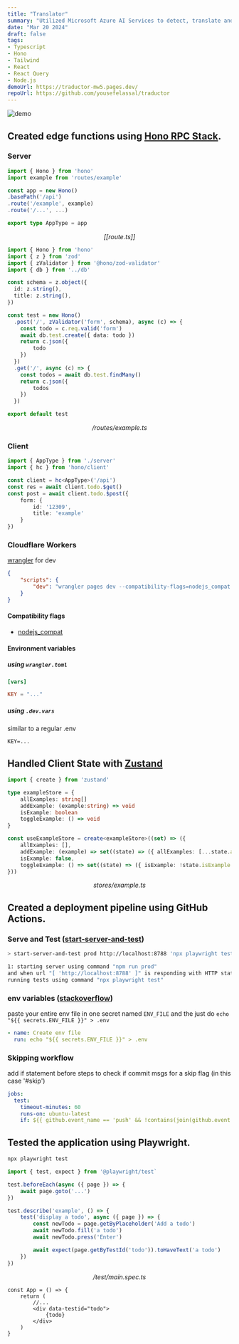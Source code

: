```yaml
---
title: "Translator"
summary: "Utilized Microsoft Azure AI Services to detect, translate and pronounce text in multiple languages."
date: "Mar 20 2024"
draft: false
tags:
- Typescript
- Hono
- Tailwind
- React
- React Query
- Node.js
demoUrl: https://traductor-mw5.pages.dev/
repoUrl: https://github.com/yousefelassal/traductor
---
```


<img src="https://utfs.io/f/69beea84-c5f0-4eb5-824d-2f798d101299-or4hu5.png" alt="demo">

## Created edge functions using [Hono RPC Stack](https://hono.dev/guides/rpc).

### Server

```ts
import { Hono } from 'hono'
import example from 'routes/example'

const app = new Hono()
.basePath('/api')
.route('/example', example)
.route('/...', ...)

export type AppType = app
```

<div align="center">

<i>[[route.ts]]</i>

</div>

```ts
import { Hono } from 'hono'
import { z } from 'zod'
import { zValidator } from '@hono/zod-validator'
import { db } from '../db'

const schema = z.object({
  id: z.string(),
  title: z.string(),
})

const test = new Hono()
  .post('/', zValidator('form', schema), async (c) => {
    const todo = c.req.valid('form')
    await db.test.create({ data: todo })
    return c.json({
        todo
    })
  })
  .get('/', async (c) => {
    const todos = await db.test.findMany()
    return c.json({
        todos
    })
  })

export default test
```

<div align="center">

<i>/routes/example.ts</i>

</div>

### Client

```ts
import { AppType } from './server'
import { hc } from 'hono/client'

const client = hc<AppType>('/api')
const res = await client.todo.$get()
const post = await client.todo.$post({
    form: {
        id: '12309',
        title: 'example'
    }
})
```

### Cloudflare Workers

[wrangler](https://developers.cloudflare.com/workers/wrangler/) for dev

```json
{
    "scripts": {
        "dev": "wrangler pages dev --compatibility-flags=nodejs_compat --compatibility-date=2024-03-15 -- vite",
    }
}
```

#### Compatibility flags
- [nodejs_compat](https://developers.cloudflare.com/workers/configuration/compatibility-dates/#nodejs-compatibility-flag)

#### Environment variables

##### using `wrangler.toml`

```toml
[vars]

KEY = "..."
```

##### using `.dev.vars`

similar to a regular .env
```
KEY=...
```

## Handled Client State with [Zustand](https://docs.pmnd.rs/zustand/getting-started/introduction)

```ts
import { create } from 'zustand'

type exampleStore = {
    allExamples: string[]
    addExample: (example:string) => void
    isExample: boolean
    toggleExample: () => void
}

const useExampleStore = create<exampleStore>((set) => ({
    allExamples: [],
    addExample: (example) => set((state) => ({ allExamples: [...state.allExamples, example] }))
    isExample: false,
    toggleExample: () => set((state) => ({ isExample: !state.isExample }))
}))
```

<div align="center">

<i>stores/example.ts</i>

</div>

## Created a deployment pipeline using GitHub Actions.

### Serve and Test ([start-server-and-test](https://github.com/bahmutov/start-server-and-test))

```bash
> start-server-and-test prod http://localhost:8788 'npx playwright test'

1: starting server using command "npm run prod"
and when url "[ 'http://localhost:8788' ]" is responding with HTTP status code 200
running tests using command "npx playwright test"
```

### env variables ([stackoverflow](https://stackoverflow.com/a/63350136))

paste your entire env file in one secret named `ENV_FILE` and the just do `echo "${{ secrets.ENV_FILE }}" > .env`

```yaml
- name: Create env file
  run: echo "${{ secrets.ENV_FILE }}" > .env
```

### Skipping workflow
add if statement before steps to check if commit msgs for a skip flag (in this case '#skip')

```yaml
jobs:
  test:
    timeout-minutes: 60
    runs-on: ubuntu-latest
    if: ${{ github.event_name == 'push' && !contains(join(github.event.commits.*.message, ''), '#skip') }}
```

## Tested the application using Playwright.

```bash
npx playwright test
```


```ts
import { test, expect } from '@playwright/test`

test.beforeEach(async ({ page }) => {
    await page.goto('...')
})

test.describe('example', () => {
    test('display a todo', async ({ page }) => {
        const newTodo = page.getByPlaceholder('Add a todo')
        await newTodo.fill('a todo')
        await newTodo.press('Enter')

        await expect(page.getByTestId('todo')).toHaveText('a todo')
    })
})
```

<div align="center">

<i>/test/main.spec.ts</i>

</div>


```tsx
const App = () => {
    return (
        //...
        <div data-testid="todo">
            {todo}
        </div>
    )
}
```
